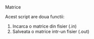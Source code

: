 Matrice

Acest script are doua functii:

1. Incarca o matrice din fisier (.in)
2. Salveata o matrice intr-un fisier (.out)